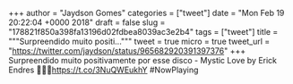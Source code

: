 
+++
author = "Jaydson Gomes"
categories = ["tweet"]
date = "Mon Feb 19 20:22:04 +0000 2018"
draft = false
slug = "178821f850a398fa13196d02fdbea8039ac3e2b4"
tags = ["tweet"]
title = """Surpreendido muito positi..."""
tweet = true
micro = true
tweet_url = "https://twitter.com/jaydson/status/965682920391397376"
+++
Surpreendido muito positivamente por esse disco - Mystic Love by Erick Endres 👏👏👏https://t.co/3NuQWEukhY #NowPlaying

